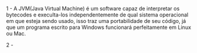 1 - A JVM(Java Virtual Machine) é um software capaz de interpretar os bytecodes e execulta-los independentemente de qual sistema operacional em que esteja sendo usado, isso traz uma portabilidade de seu código, já que um programa escrito para Windows funcionará perfeitamente em Linux ou Mac.

2 -
